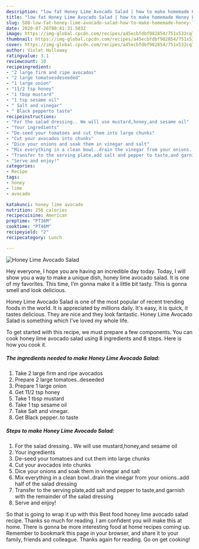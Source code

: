 ```yaml
---
description: "low fat Honey Lime Avocado Salad | how to make homemade Honey Lime Avocado Salad"
title: "low fat Honey Lime Avocado Salad | how to make homemade Honey Lime Avocado Salad"
slug: 588-low-fat-honey-lime-avocado-salad-how-to-make-homemade-honey-lime-avocado-salad
date: 2020-07-26T00:41:31.503Z
image: https://img-global.cpcdn.com/recipes/a45ecbfdbf982854/751x532cq70/honey-lime-avocado-salad-recipe-main-photo.jpg
thumbnail: https://img-global.cpcdn.com/recipes/a45ecbfdbf982854/751x532cq70/honey-lime-avocado-salad-recipe-main-photo.jpg
cover: https://img-global.cpcdn.com/recipes/a45ecbfdbf982854/751x532cq70/honey-lime-avocado-salad-recipe-main-photo.jpg
author: Violet Holloway
ratingvalue: 3.1
reviewcount: 10
recipeingredient:
- "2 large firm and ripe avocados"
- "2 large tomatoesdeseeded"
- "1 large onion"
- "11/2 tsp honey"
- "1 tbsp mustard"
- "1 tsp sesame oil"
- " Salt and vinegar"
- " Black pepperto taste"
recipeinstructions:
- "For the salad dressing.. We will use mustard,honey,and sesame oil"
- "Your ingredients"
- "De-seed your tomatoes and cut them into large chunks"
- "Cut your avocados into chunks"
- "Dice your onions and soak them in vinegar and salt"
- "Mix everything in a clean bowl..drain the vinegar from your onions..add half of the salad dressing"
- "Transfer to the serving plate,add salt and pepper to taste,and garnish with the remainder of the salad dressing"
- "Serve and enjoy!"
categories:
- Recipe
tags:
- honey
- lime
- avocado

katakunci: honey lime avocado 
nutrition: 256 calories
recipecuisine: American
preptime: "PT36M"
cooktime: "PT46M"
recipeyield: "2"
recipecategory: Lunch

---
```



![Honey Lime Avocado Salad](https://img-global.cpcdn.com/recipes/a45ecbfdbf982854/751x532cq70/honey-lime-avocado-salad-recipe-main-photo.jpg)

Hey everyone, I hope you are having an incredible day today. Today, I will show you a way to make a unique dish, honey lime avocado salad. It is one of my favorites. This time, I'm gonna make it a little bit tasty. This is gonna smell and look delicious.



Honey Lime Avocado Salad is one of the most popular of recent trending foods in the world. It is appreciated by millions daily. It's easy, it is quick, it tastes delicious. They are nice and they look fantastic. Honey Lime Avocado Salad is something which I've loved my whole life.


To get started with this recipe, we must prepare a few components. You can cook honey lime avocado salad using 8 ingredients and 8 steps. Here is how you cook it.

<!--inarticleads1-->

##### The ingredients needed to make Honey Lime Avocado Salad:

1. Take 2 large firm and ripe avocados
1. Prepare 2 large tomatoes..deseeded
1. Prepare 1 large onion
1. Get 11/2 tsp honey
1. Take 1 tbsp mustard
1. Take 1 tsp sesame oil
1. Take  Salt and vinegar.
1. Get  Black pepper..to taste




<!--inarticleads2-->

##### Steps to make Honey Lime Avocado Salad:

1. For the salad dressing.. We will use mustard,honey,and sesame oil
1. Your ingredients
1. De-seed your tomatoes and cut them into large chunks
1. Cut your avocados into chunks
1. Dice your onions and soak them in vinegar and salt
1. Mix everything in a clean bowl..drain the vinegar from your onions..add half of the salad dressing
1. Transfer to the serving plate,add salt and pepper to taste,and garnish with the remainder of the salad dressing
1. Serve and enjoy!




So that is going to wrap it up with this Best food honey lime avocado salad recipe. Thanks so much for reading. I am confident you will make this at home. There is gonna be more interesting food at home recipes coming up. Remember to bookmark this page in your browser, and share it to your family, friends and colleague. Thanks again for reading. Go on get cooking!
